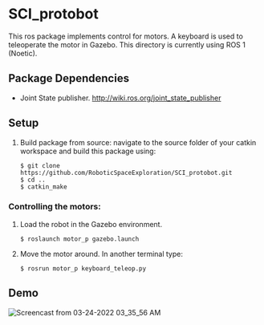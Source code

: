 # SCI_protobot

This ros package implements control for motors. A keyboard is used to teleoperate the motor in Gazebo. This directory is currently using ROS 1 (Noetic).

## Package Dependencies

- Joint State publisher. http://wiki.ros.org/joint_state_publisher

## Setup
1. Build package from source: navigate to the source folder of your catkin workspace and build this package using:
	```
	$ git clone https://github.com/RoboticSpaceExploration/SCI_protobot.git
	$ cd ..
	$ catkin_make
	```

### Controlling the motors:

1. Load the robot in the Gazebo environment.

	```
	$ roslaunch motor_p gazebo.launch
	```

2. Move the motor around. In another terminal type:

	 ```
	 $ rosrun motor_p keyboard_teleop.py 
	 ```

## Demo

![Screencast from 03-24-2022 03_35_56 AM](https://user-images.githubusercontent.com/70739998/159930850-f058981f-73fe-4b8a-8366-e06f385fa847.gif)
